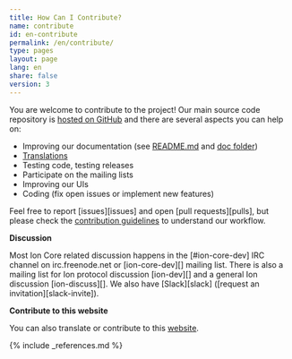 ```yaml
---
title: How Can I Contribute?
name: contribute
id: en-contribute
permalink: /en/contribute/
type: pages
layout: page
lang: en
share: false
version: 3
---
```


You are welcome to contribute to the project!
Our main source code repository is [hosted on GitHub](https://github.com/ion/ion/) and there are several aspects you can help on:

  - Improving our documentation (see [README.md][README.md] and [doc folder][doc])
  - [Translations][translation_process.md]
  - Testing code, testing releases
  - Participate on the mailing lists
  - Improving our UIs
  - Coding (fix open issues or implement new features)

Feel free to report [issues][issues] and open [pull requests][pulls], but please check the [contribution guidelines](/en/faq/contributing-code) to understand our workflow.

**Discussion**

Most Ion Core related discussion happens in the [#ion-core-dev] IRC channel on irc.freenode.net or [ion-core-dev][] mailing list. There is also a mailing list for Ion protocol discussion [ion-dev][] and a general Ion discussion [ion-discuss][]. We also have [Slack][slack] ([request an invitation][slack-invite]).

**Contribute to this website**

You can also translate or contribute to this [website][website-contrib].

[README.md]: https://github.com/ion/ion/blob/master/README.md
[doc]: https://github.com/ion/ion/tree/master/doc
[translation_process.md]: https://github.com/ion/ion/blob/master/doc/translation_process.md
[website-contrib]: https://github.com/cevap/website/blob/gh-pages/README.md

{% include _references.md %}